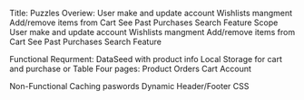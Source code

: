 Title: Puzzles
Overiew:
    User make and update account
    Wishlists mangment
    Add/remove items from Cart
    See Past Purchases
    Search Feature
Scope
    User make and update account
    Wishlists mangment
    Add/remove items from Cart
    See Past Purchases
    Search Feature

Functional Requrment:
    DataSeed with product info
    Local Storage for cart and purchase or Table
    Four pages:
        Product 
        Orders 
        Cart
        Account

Non-Functional
    Caching paswords
    Dynamic Header/Footer
    CSS
    



